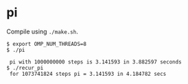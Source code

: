 # pi

Compile using `./make.sh`.

```shell
$ export OMP_NUM_THREADS=8
$ ./pi 

 pi with 1000000000 steps is 3.141593 in 3.882597 seconds
$ ./recur_pi 
 for 1073741824 steps pi = 3.141593 in 4.184782 secs
```
